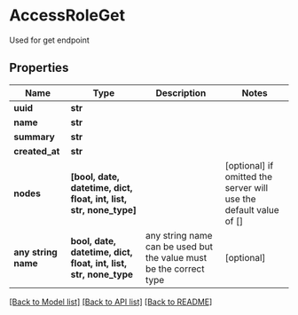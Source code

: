 # AccessRoleGet

Used for get endpoint

## Properties
Name | Type | Description | Notes
------------ | ------------- | ------------- | -------------
**uuid** | **str** |  | 
**name** | **str** |  | 
**summary** | **str** |  | 
**created_at** | **str** |  | 
**nodes** | **[bool, date, datetime, dict, float, int, list, str, none_type]** |  | [optional]  if omitted the server will use the default value of []
**any string name** | **bool, date, datetime, dict, float, int, list, str, none_type** | any string name can be used but the value must be the correct type | [optional]

[[Back to Model list]](../README.md#documentation-for-models) [[Back to API list]](../README.md#documentation-for-api-endpoints) [[Back to README]](../README.md)


